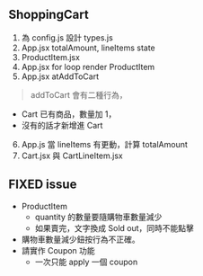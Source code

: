 
## ShoppingCart
1. 為 config.js 設計 types.js
2. App.jsx totalAmount, lineItems state
3. ProductItem.jsx
4. App.jsx for loop render ProductItem
5. App.jsx atAddToCart
  > addToCart 會有二種行為，
  - Cart 已有商品，數量加 1，
  - 沒有的話才新增進 Cart
6. App.js 當 lineItems 有更動，計算 totalAmount
7. Cart.jsx 與 CartLineItem.jsx
## FIXED issue
- ProductItem
  - quantity 的數量要隨購物車數量減少
  - 如果賣完，文字換成 Sold out，同時不能點擊
- 購物車數量減少鈕按行為不正確。
- 請實作 Coupon 功能
  - 一次只能 apply 一個 coupon